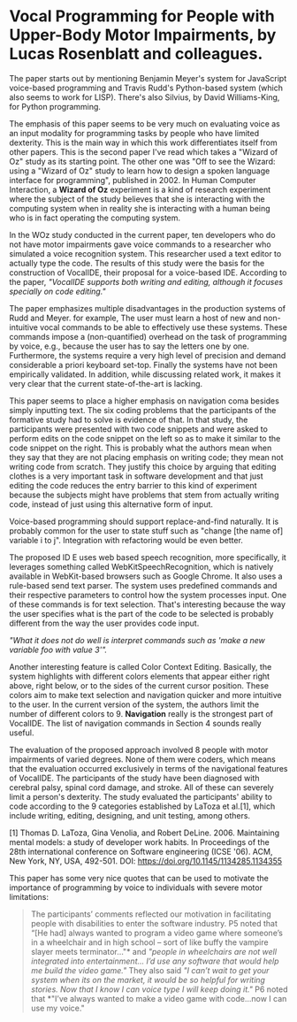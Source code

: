 # Vocal Programming for People with Upper-Body Motor Impairments, by Lucas Rosenblatt and colleagues.

The paper starts out by mentioning Benjamin Meyer's system for JavaScript voice-based programming and Travis Rudd's Python-based system (which also seems to work for LISP). There's also Silvius, by David Williams-King, for Python programming.

The emphasis of this paper seems to be very much on evaluating voice as an input modality for programming tasks by people who have limited dexterity. This is the main way in which this work differentiates itself from other papers. This is the second paper I've read which takes a "Wizard of Oz" study as its starting point. The other one was "Off to see the Wizard: using a "Wizard of Oz" study to learn how to design a spoken language interface for programming", published in 2002. In Human Computer Interaction, a **Wizard of Oz** experiment is a kind of research experiment where the subject of the study believes that she is interacting with the computing system when in reality she is interacting with a human being who is in fact operating the computing system.

In the WOz study conducted in the current paper, ten developers who do not have motor impairments gave voice commands to a researcher who simulated a voice recognition system. This researcher used a text editor to actually type the code. The results of this study were the basis for the construction of VocalIDE, their proposal for a voice-based IDE. According to the paper, *"VocalIDE supports both writing and editing, although it focuses specially on code editing."*

The paper emphasizes multiple disadvantages in the production systems of Rudd and Meyer. for example, The user must learn a host of new and non-intuitive vocal commands to be able to effectively use these systems. These commands impose a (non-quantified) overhead on the task of programming by voice, e.g., because the user has to say the letters one by one. Furthermore, the systems require a very high level of precision and demand considerable a priori keyboard set-top. Finally the systems have not been empirically validated. In addition, while discussing related work, it makes it very clear that the current state-of-the-art is lacking.

This paper seems to place a higher emphasis on navigation coma besides simply inputting text. The six coding problems that the participants of the formative study had to solve is evidence of that. In that study, the participants were presented with two code snippets and were asked to perform edits on the code snippet on the left so as to make it similar to the code snippet on the right. This is probably what the authors mean when they say that they are not placing emphasis on writing code; they mean not writing code from scratch. They justify this choice by arguing that editing clothes is a very important task in software development and that just editing the code reduces the entry barrier to this kind of experiment because the subjects might have problems that stem from actually writing code, instead of just using this alternative form of input.

Voice-based programming should support replace-and-find naturally. It is probably common for the user to state stuff such as "change [the name of] variable i to j". Integration with refactoring would be even better.

The proposed ID E uses web based speech recognition, more specifically, it leverages something called WebKitSpeechRecognition, which is natively available in WebKit-based browsers such as Google Chrome. It also uses a rule-based send text parser. The system uses predefined commands and their respective parameters to control how the system processes input. One of these commands is for text selection. That's interesting because the way the user specifies what is the part of the code to be selected is probably different from the way the user provides code input. 

*"What it does not do well is interpret commands such as 'make a new variable foo with value 3'".*

Another interesting feature is called Color Context Editing. Basically, the system highlights with different colors elements that appear either right above, right below, or to the sides of the current cursor position. These colors aim to make text selection and navigation quicker and more intuitive to the user. In the current version of the system, the authors limit the number of different colors to 9. **Navigation** really is the strongest part of VocalIDE. The list of navigation commands in Section 4 sounds really useful.

The evaluation of the proposed approach involved 8 people with motor impairments of varied degrees. None of them were coders, which means that the evaluation occurred exclusively in terms of the navigational features of VocalIDE. The participants of the study have been diagnosed with cerebral palsy, spinal cord damage, and stroke. All of these can severely limit a person's dexterity. The study evaluated the participants' ability to code according to the 9 categories established by LaToza et al.[1], which include writing, editing, designing, and unit testing, among others. 

[1] Thomas D. LaToza, Gina Venolia, and Robert DeLine. 2006. Maintaining mental models: a study of developer work habits. In Proceedings of the 28th international conference on Software engineering (ICSE '06). ACM, New York, NY, USA, 492-501. DOI: https://doi.org/10.1145/1134285.1134355

This paper has some very nice quotes that can be used to motivate the importance of programming by voice to individuals with severe motor limitations:

> The participants’ comments reflected our motivation in facilitating people with disabilities to enter the software industry. P5 noted that “[He had] always wanted to program a video game where someone’s in a wheelchair and in high school – sort of like buffy the vampire slayer meets terminator…"* and *"people in wheelchairs are not well integrated into entertainment... I’d use any software that would help me build the video game."* They also said *"I can’t wait to get your system when its on the market, it would be so helpful for writing stories. Now that I know I can voice type I will keep doing it."* P6 noted that *"I’ve always wanted to make a video game with code...now I can use my voice."
